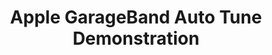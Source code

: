 ---
inv_num: 2007-003
add_credit:
url: 2007-003-apple-garageband-autotune
title: Apple GarageBand Auto Tune Demonstration
year: '2007'
display_year: '2007'
medium: Video
dims:
pitch: "​GarageBand auto-tune applied to Jimi Hendrix’s Woodstock Star Spangled Banner."
ps:
live_url:
youtube: 'https://www.youtube.com/watch?v=9zWqUnW66wY

  '
related_code:
subheading:
download:
commission:
related: "[51] [2009-041-last-night-i-had-the-strangest-dream] 2009-041 Last Night
  I Had The Strangest Dream"
layout: things-i-made
---